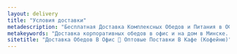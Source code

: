 ```yaml
---
layout: delivery
title: "Условия доставки"
metadescription: "Бесплатная Доставка Комплексных Обедов и Питания в ОФис и на Дом в Минске. Оптовые Мелкооптовые поставки Продуктов Питания для Кафе Кофейни по Минску и Беларуси. Выгодные цены. Скидки"
metakeywords: "Доставка корпоративных обедов в офис и на дом в Минске. Оптовые поставки продукции в кафе кофейни Минск Беларусь"
sitetitle: "Доставка Обедов В Офис 🚚 Оптовые Поставки В Кафе (Кофейню)"
---
```



